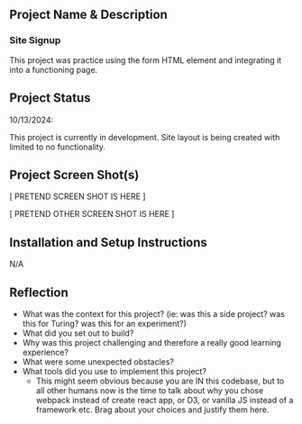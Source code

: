 ## Project Name & Description

### Site Signup ###

This project was practice using the form HTML element and integrating it into a functioning page. 

## Project Status

10/13/2024:

This project is currently in development. Site layout is being created with limited to no functionality. 

## Project Screen Shot(s)  

[ PRETEND SCREEN SHOT IS HERE ]

[ PRETEND OTHER SCREEN SHOT IS HERE ]

## Installation and Setup Instructions

N/A

## Reflection

  - What was the context for this project? (ie: was this a side project? was this for Turing? was this for an experiment?)
  - What did you set out to build?
  - Why was this project challenging and therefore a really good learning experience?
  - What were some unexpected obstacles?
  - What tools did you use to implement this project?
      - This might seem obvious because you are IN this codebase, but to all other humans now is the time to talk about why you chose webpack instead of create react app, or D3, or vanilla JS instead of a framework etc. Brag about your choices and justify them here.  
